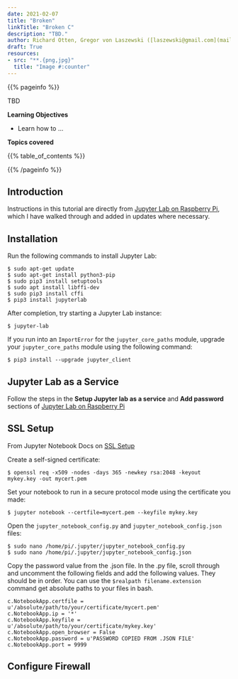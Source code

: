 ```yaml
---
date: 2021-02-07
title: "Broken"
linkTitle: "Broken C"
description: "TBD."
author: Richard Otten, Gregor von Laszewski ([laszewski@gmail.com](mailto:laszewski@gmail.com)) [laszewski.github.io](https://laszewski.github.io)
draft: True
resources:
- src: "**.{png,jpg}"
  title: "Image #:counter"
---
```


{{% pageinfo %}}

TBD

**Learning Objectives**

* Learn how to ...
  
**Topics covered**

{{% table_of_contents %}}

{{% /pageinfo %}}

## Introduction

Instructions in this tutorial are directly from [Jupyter Lab on Raspberry Pi][], which I have walked through and added in updates where necessary. 

[Jupyter Lab on Raspberry Pi]: "https://medium.com/analytics-vidhya/jupyter-lab-on-raspberry-pi-22876591b227"

## Installation


Run the following commands to install Jupyter Lab:  

```
$ sudo apt-get update  
$ sudo apt-get install python3-pip  
$ sudo pip3 install setuptools  
$ sudo apt install libffi-dev  
$ sudo pip3 install cffi  
$ pip3 install jupyterlab
```

After completion, try starting a Jupyter Lab instance:  

```$ jupyter-lab```

If you run into an ```ImportError``` for the ```jupyter_core_paths``` module, upgrade your ```jupyter_core_paths``` module using the following command:  

```$ pip3 install --upgrade jupyter_client```

## Jupyter Lab as a Service

Follow the steps in the **Setup Jupyter lab as a service** and **Add password** sections of [Jupyter Lab on Raspberry Pi]

## SSL Setup

From Jupyter Notebook Docs on [SSL Setup][]

[SSL Setup]: "https://jupyter-notebook.readthedocs.io/en/stable/public_server.html#using-ssl-for-encrypted-communication"

Create a self-signed certificate:

```
$ openssl req -x509 -nodes -days 365 -newkey rsa:2048 -keyout mykey.key -out mycert.pem
```

Set your notebook to run in a secure protocol mode using the certificate you made:

```
$ jupyter notebook --certfile=mycert.pem --keyfile mykey.key
```

Open the ```jupyter_notebook_config.py``` and ```jupyter_notebook_config.json``` files:

```
$ sudo nano /home/pi/.jupyter/jupyter_notebook_config.py   
$ sudo nano /home/pi/.jupyter/jupyter_notebook_config.json

```
Copy the password value from the .json file. In the .py file, scroll through and uncomment the following fields and add the following values. They should be in order. You can use the ```$realpath filename.extension``` command get absolute paths to your files in bash.

```
c.NotebookApp.certfile = u'/absolute/path/to/your/certificate/mycert.pem'
c.NotebookApp.ip = '*'
c.NotebookApp.keyfile = u'/absolute/path/to/your/certificate/mykey.key'
c.NotebookApp.open_browser = False
c.NotebookApp.password = u'PASSWORD COPIED FROM .JSON FILE'
c.NotebookApp.port = 9999

```

## Configure Firewall




